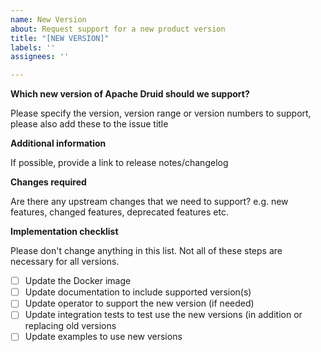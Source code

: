 ```yaml
---
name: New Version
about: Request support for a new product version
title: "[NEW VERSION]"
labels: ''
assignees: ''

---
```


**Which new version of Apache Druid should we support?**

Please specify the version, version range or version numbers to support, please also add these to the issue title

**Additional information**

If possible, provide a link to release notes/changelog

**Changes required**

Are there any upstream changes that we need to support?
e.g. new features, changed features, deprecated features etc.



**Implementation checklist**

Please don't change anything in this list.
Not all of these steps are necessary for all versions.

- [ ] Update the Docker image
- [ ] Update documentation to include supported version(s)
- [ ] Update operator to support the new version (if needed)
- [ ] Update integration tests to test use the new versions (in addition or replacing old versions
- [ ] Update examples to use new versions
